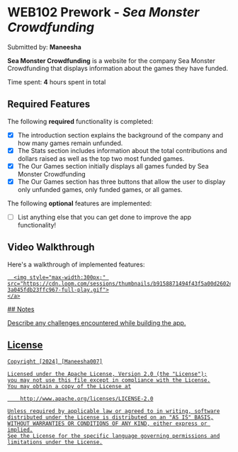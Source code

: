 # WEB102 Prework - *Sea Monster Crowdfunding*

Submitted by: **Maneesha**

**Sea Monster Crowdfunding** is a website for the company Sea Monster Crowdfunding that displays information about the games they have funded.

Time spent: **4** hours spent in total

## Required Features

The following **required** functionality is completed:

* [x] The introduction section explains the background of the company and how many games remain unfunded.
* [x] The Stats section includes information about the total contributions and dollars raised as well as the top two most funded games.
* [x] The Our Games section initially displays all games funded by Sea Monster Crowdfunding
* [x] The Our Games section has three buttons that allow the user to display only unfunded games, only funded games, or all games.

The following **optional** features are implemented:

* [ ] List anything else that you can get done to improve the app functionality!

## Video Walkthrough

Here's a walkthrough of implemented features:



  <div>
    <a href="https://www.loom.com/share/b9158871494f43f5a00d2602e20fa1bc">
      

      <img style="max-width:300px;" src="https://cdn.loom.com/sessions/thumbnails/b9158871494f43f5a00d2602e20fa1bc-3a045fdb23ffc967-full-play.gif">
    </a>
  </div>
## Notes

Describe any challenges encountered while building the app.

## License

    Copyright [2024] [Maneesha007]

    Licensed under the Apache License, Version 2.0 (the "License");
    you may not use this file except in compliance with the License.
    You may obtain a copy of the License at

        http://www.apache.org/licenses/LICENSE-2.0

    Unless required by applicable law or agreed to in writing, software
    distributed under the License is distributed on an "AS IS" BASIS,
    WITHOUT WARRANTIES OR CONDITIONS OF ANY KIND, either express or implied.
    See the License for the specific language governing permissions and
    limitations under the License.

